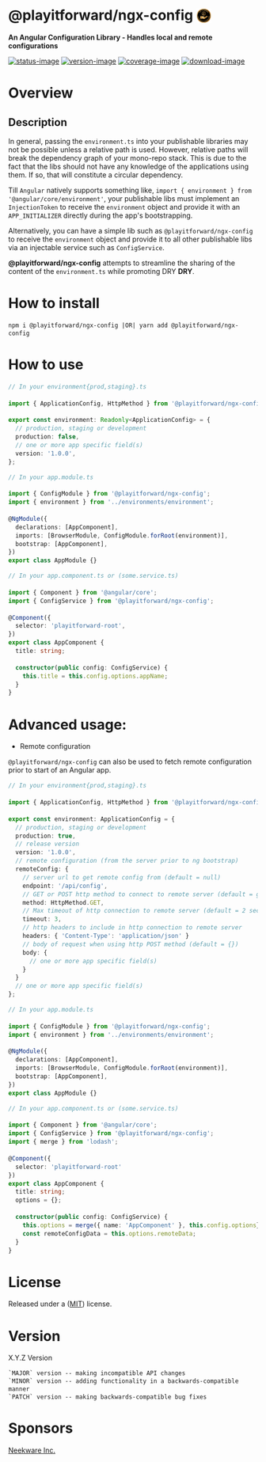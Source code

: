 # @playitforward/ngx-config <img style="margin-bottom: -6px" width="30" src="../../libs/agx-assets/src/lib/images/tech/playitforward-x250.png">

**An Angular Configuration Library - Handles local and remote configurations**

[![status-image]][status-link]
[![version-image]][version-link]
[![coverage-image]][coverage-link]
[![download-image]][download-link]

# Overview

## Description

In general, passing the `environment.ts` into your publishable libraries may not be possible unless a relative path is used. However, relative paths will break the dependency graph of your mono-repo stack. This is due to the fact that the libs should not have any knowledge of the applications using them. If so, that will constitute a circular dependency.

Till `Angular` natively supports something like, `import { environment } from '@angular/core/environment'`, your publishable libs must implement an `InjectionToken` to receive the `environment` object and provide it with an `APP_INITIALIZER` directly during the app's bootstrapping.

Alternatively, you can have a simple lib such as `@playitforward/ngx-config` to receive the `environment` object and provide it to all other publishable libs via an injectable service such as `ConfigService`.

**@playitforward/ngx-config** attempts to streamline the sharing of the content of the `environment.ts` while promoting DRY **DRY**.

# How to install

    npm i @playitforward/ngx-config |OR| yarn add @playitforward/ngx-config

# How to use

```typescript
// In your environment{prod,staging}.ts

import { ApplicationConfig, HttpMethod } from '@playitforward/ngx-config';

export const environment: Readonly<ApplicationConfig> = {
  // production, staging or development
  production: false,
  // one or more app specific field(s)
  version: '1.0.0',
};
```

```typescript
// In your app.module.ts

import { ConfigModule } from '@playitforward/ngx-config';
import { environment } from '../environments/environment';

@NgModule({
  declarations: [AppComponent],
  imports: [BrowserModule, ConfigModule.forRoot(environment)],
  bootstrap: [AppComponent],
})
export class AppModule {}
```

```typescript
// In your app.component.ts or (some.service.ts)

import { Component } from '@angular/core';
import { ConfigService } from '@playitforward/ngx-config';

@Component({
  selector: 'playitforward-root',
})
export class AppComponent {
  title: string;

  constructor(public config: ConfigService) {
    this.title = this.config.options.appName;
  }
}
```

# Advanced usage:

- Remote configuration

`@playitforward/ngx-config` can also be used to fetch remote configuration prior to start of an Angular app.

```typescript
// In your environment{prod,staging}.ts

import { ApplicationConfig, HttpMethod } from '@playitforward/ngx-config';

export const environment: ApplicationConfig = {
  // production, staging or development
  production: true,
  // release version
  version: '1.0.0',
  // remote configuration (from the server prior to ng bootstrap)
  remoteConfig: {
    // server url to get remote config from (default = null)
    endpoint: '/api/config',
    // GET or POST http method to connect to remote server (default = get)
    method: HttpMethod.GET,
    // Max timeout of http connection to remote server (default = 2 seconds)
    timeout: 3,
    // http headers to include in http connection to remote server
    headers: { 'Content-Type': 'application/json' }
    // body of request when using http POST method (default = {})
    body: {
      // one or more app specific field(s)
    }
  }
  // one or more app specific field(s)
};
```

```typescript
// In your app.module.ts

import { ConfigModule } from '@playitforward/ngx-config';
import { environment } from '../environments/environment';

@NgModule({
  declarations: [AppComponent],
  imports: [BrowserModule, ConfigModule.forRoot(environment)],
  bootstrap: [AppComponent],
})
export class AppModule {}
```

```typescript
// In your app.component.ts or (some.service.ts)

import { Component } from '@angular/core';
import { ConfigService } from '@playitforward/ngx-config';
import { merge } from 'lodash';

@Component({
  selector: 'playitforward-root'
})
export class AppComponent {
  title: string;
  options = {};

  constructor(public config: ConfigService) {
    this.options = merge({ name: 'AppComponent' }, this.config.options};
    const remoteConfigData = this.options.remoteData;
  }
}
```

# License

Released under a ([MIT](https://github.com/un33k/ngx-config/blob/master/LICENSE)) license.

# Version

X.Y.Z Version

    `MAJOR` version -- making incompatible API changes
    `MINOR` version -- adding functionality in a backwards-compatible manner
    `PATCH` version -- making backwards-compatible bug fixes

[status-image]: https://github.com/neekware/playitforward/actions/workflows/ci.yml/badge.svg
[status-link]: https://github.com/neekware/playitforward/actions/workflows/ci.yml
[version-image]: https://img.shields.io/npm/v/@playitforward/ngx-config.svg
[version-link]: https://www.npmjs.com/package/@playitforward/ngx-config
[coverage-image]: https://coveralls.io/repos/neekware/playitforward/badge.svg
[coverage-link]: https://coveralls.io/r/neekware/playitforward
[download-image]: https://img.shields.io/npm/dm/@playitforward/ngx-config.svg
[download-link]: https://www.npmjs.com/package/@playitforward/ngx-config

# Sponsors

[Neekware Inc.](https://github.com/neekware)
